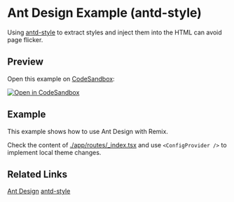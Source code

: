 # Ant Design Example (antd-style)

Using [antd-style](https://github.com/ant-design/antd-style) to extract styles and inject them into the HTML can avoid page flicker.

## Preview

Open this example on [CodeSandbox](https://codesandbox.com):

[![Open in CodeSandbox](https://codesandbox.io/static/img/play-codesandbox.svg)](https://codesandbox.io/s/github/remix-run/examples/tree/main/ant-design)

## Example

This example shows how to use Ant Design with Remix.

Check the content of [./app/routes/_index.tsx](./app/routes/_index.tsx) and use `<ConfigProvider />` to implement local theme changes.

## Related Links

[Ant Design](https://ant.design)
[antd-style](https://github.com/ant-design/antd-style)
